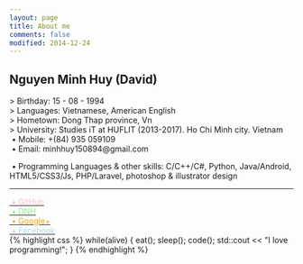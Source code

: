 ```yaml
---
layout: page
title: About me
comments: false
modified: 2014-12-24
---
```

<h2>Nguyen Minh Huy (David)</h2>
> Birthday: 15 - 08 - 1994<br>
> Languages: Vietnamese, American English<br>
> Hometown: Dong Thap province, Vn<br>
> University: Studies iT at HUFLIT (2013-2017). Ho Chi Minh city. Vietnam<br>
&nbsp;&bull;&nbsp;Mobile: +(84) 935 059109<br>
&nbsp;&bull;&nbsp;Email: minhhuy150894@gmail.com<br>

&nbsp;&bull;&nbsp;Programming Languages & other skills: C/C++/C#, Python, Java/Android, HTML5/CSS3/Js, PHP/Laravel, photoshop & illustrator design<br>
<hr>
<a href="http://github.com/minhhuy150894"><font color="pink">&nbsp;&bull;&nbsp;GitHub</font></a><br>
<a href="http://daynhauhoc.com/users/david15894"><font color="lightgreen">&nbsp;&bull;&nbsp;DNH</font></a><br>
<a href="https://plus.google.com/u/0/+HuyNguyenMinhStormChaser"><font color="orange">&nbsp;&bull;&nbsp;Google+</font></a><br>
<a href="http://www.facebook.com/david15894"><font color="lightblue">&nbsp;&bull;&nbsp;Facebook</font></a>
<br>
{% highlight css %}
while(alive) {
    eat();
    sleep();
    code();
    std::cout << "I love programming!";
}
{% endhighlight %}

